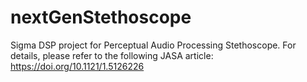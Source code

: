 # nextGenStethoscope
Sigma DSP project for Perceptual Audio Processing Stethoscope. For details, please refer to the following JASA article: https://doi.org/10.1121/1.5126226
